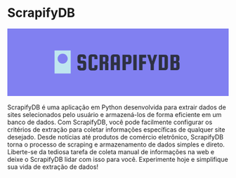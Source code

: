 # ScrapifyDB

<p align="center"><a href="https://www.linkedin.com/in/luan-costa-de-oliveira/" target="_blank"><img src="https://raw.githubusercontent.com/Salemzinho/ScrapifyDB/main/assets/logo-scrapifydb.png"></a></p>

ScrapifyDB é uma aplicação em Python desenvolvida para extrair dados de sites selecionados pelo usuário e armazená-los de forma eficiente em um banco de dados. Com ScrapifyDB, você pode facilmente configurar os critérios de extração para coletar informações específicas de qualquer site desejado. Desde notícias até produtos de comércio eletrônico, ScrapifyDB torna o processo de scraping e armazenamento de dados simples e direto. Liberte-se da tediosa tarefa de coleta manual de informações na web e deixe o ScrapifyDB lidar com isso para você. Experimente hoje e simplifique sua vida de extração de dados!
